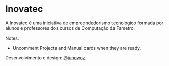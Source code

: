 # Inovatec

A Inovatec é uma iniciativa de empreendedorismo tecnológico formada por alunos e professores dos cursos de Computação da Fametro.

Notes:

- Uncomment Projects and Manual cards when they are ready.

Desenvolvimento e design: [@junowoz](https://junowoz.com)

<!-- 7f2af4ae-67ff-4bd2-8559-f770f09ed0af

"{\"path\":[\"logo/7f2af4ae-67ff-4bd2-8559-f770f09ed0af/logo-task.jpeg\"]}"

"{\"path\":[\"product/7f2af4ae-67ff-4bd2-8559-f770f09ed0af/produto-task-1.jpeg\",\"product/7f2af4ae-67ff-4bd2-8559-f770f09ed0af/produto-task-2.jpeg\",\"product/7f2af4ae-67ff-4bd2-8559-f770f09ed0af/produto-task-3.jpeg\"]}"


"{\"path\":[\"team/7f2af4ae-67ff-4bd2-8559-f770f09ed0af/time-task.jpeg\"]}" -->